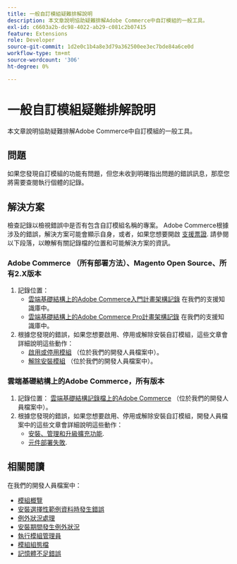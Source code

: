 ```yaml
---
title: 一般自訂模組疑難排解說明
description: 本文章說明協助疑難排解Adobe Commerce中自訂模組的一般工具。
exl-id: c6603a2b-dc98-4022-ab29-c081c2b07415
feature: Extensions
role: Developer
source-git-commit: 1d2e0c1b4a8e3d79a362500ee3ec7bde84a6ce0d
workflow-type: tm+mt
source-wordcount: '306'
ht-degree: 0%

---
```


# 一般自訂模組疑難排解說明

本文章說明協助疑難排解Adobe Commerce中自訂模組的一般工具。

## 問題

如果您發現自訂模組的功能有問題，但您未收到明確指出問題的錯誤訊息，那麼您將需要查閱執行個體的記錄。

## 解決方案

檢查記錄以檢視錯誤中是否有包含自訂模組名稱的專案。  Adobe Commerce根據涉及的錯誤，解決方案可能會顯示自身，或者，如果您想要開啟 [支援票證](/help/help-center-guide/help-center/magento-help-center-user-guide.md#submit-ticket). 請參閱以下段落，以瞭解有關記錄檔的位置和可能解決方案的資訊。

### Adobe Commerce （所有部署方法）、Magento Open Source、所有2.X版本

1. 記錄位置：
   * [雲端基礎結構上的Adobe Commerce入門計畫架構記錄](/help/how-to/general/log-locations-directories-for-starter-plan.md) 在我們的支援知識庫中。
   * [雲端基礎結構上的Adobe Commerce Pro計畫架構記錄](/help/how-to/general/log-locations-directories-for-pro-plan-integration-staging-production.md) 在我們的支援知識庫中。
1. 根據您發現的錯誤，如果您想要啟用、停用或解除安裝自訂模組，這些文章會詳細說明這些動作：
   * [啟用或停用模組](https://devdocs.magento.com/guides/v2.3/install-gde/install/cli/install-cli-subcommands-enable.html) （位於我們的開發人員檔案中）。
   * [解除安裝模組](https://devdocs.magento.com/guides/v2.3/install-gde/install/cli/install-cli-uninstall-mods.html) （位於我們的開發人員檔案中）。

### 雲端基礎結構上的Adobe Commerce，所有版本

1. 記錄位置： [雲端基礎結構記錄檔上的Adobe Commerce](https://devdocs.magento.com/guides/v2.3/cloud/trouble/environments-logs.html) （位於我們的開發人員檔案中）。
1. 根據您發現的錯誤，如果您想要啟用、停用或解除安裝自訂模組，開發人員檔案中的這些文章會詳細說明這些動作：
   * [安裝、管理和升級擴充功能](https://devdocs.magento.com/guides/v2.3/cloud/howtos/install-components.html).
   * [元件部署失敗](https://devdocs.magento.com/guides/v2.3/cloud/trouble/trouble_comp-deploy-fail.html).

## 相關閱讀

在我們的開發人員檔案中：

* [模組概覽](https://devdocs.magento.com/guides/v2.3/architecture/archi_perspectives/components/modules/mod_intro.html)
* [安裝選擇性範例資料時發生錯誤](https://devdocs.magento.com/guides/v2.3/install-gde/trouble/tshoot_sample-data.html)
* [例外狀況處理](https://devdocs.magento.com/guides/v2.3/graphql/develop/exceptions.html)
* [安裝期間發生例外狀況](https://devdocs.magento.com/guides/v2.3/install-gde/trouble/tshoot_exceptions.html)
* [執行模組管理員](https://devdocs.magento.com/guides/v2.3/comp-mgr/module-man/compman-checklist.html)
* [模組組態檔](https://devdocs.magento.com/guides/v2.3/config-guide/config/config-files.html)
* [記憶體不足錯誤](https://devdocs.magento.com/guides/v2.3/comp-mgr/trouble/cman/out-of-memory.html)
